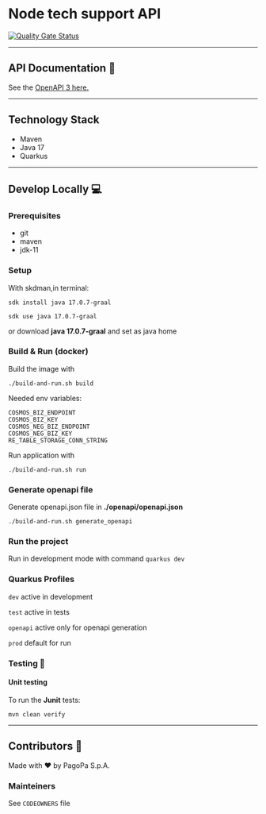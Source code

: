 # Node tech support API

[![Quality Gate Status](https://sonarcloud.io/api/project_badges/measure?project=TODO-set-your-id&metric=alert_status)](https://sonarcloud.io/dashboard?id=TODO-set-your-id)


---
## API Documentation 📖
See the [OpenAPI 3 here.](https://raw.githubusercontent.com/pagopa/pagopa-quarkus-template/openapi/openapi.json)

---
## Technology Stack
- Maven
- Java 17
- Quarkus
---

## Develop Locally 💻

### Prerequisites
- git
- maven
- jdk-11

### Setup
With skdman,in terminal:

`sdk install java 17.0.7-graal`

`sdk use java 17.0.7-graal`

or download **java 17.0.7-graal** and set as java home

### Build & Run (docker)
Build the image with

`./build-and-run.sh build`

Needed env variables:
```
COSMOS_BIZ_ENDPOINT
COSMOS_BIZ_KEY
COSMOS_NEG_BIZ_ENDPOINT
COSMOS_NEG_BIZ_KEY
RE_TABLE_STORAGE_CONN_STRING
```
Run application with

`./build-and-run.sh run`

### Generate openapi file
Generate openapi.json file in **./openapi/openapi.json**

`./build-and-run.sh generate_openapi`

### Run the project

Run in development mode with command
`quarkus dev`

### Quarkus Profiles

`dev` active in development

`test` active in tests

`openapi` active only for openapi generation

`prod` default for run

### Testing 🧪

#### Unit testing

To run the **Junit** tests:

`mvn clean verify`

---

## Contributors 👥
Made with ❤️ by PagoPa S.p.A.

### Mainteiners
See `CODEOWNERS` file
